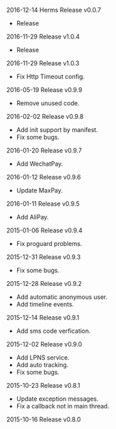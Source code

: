 2016-12-14  Herms Release v0.0.7
- Release 

2016-11-29  Release v1.0.4
- Release 

2016-11-29  Release v1.0.3
- Fix Http Timeout config.

2016-05-19  Release v0.9.9
- Remove unused code.

2016-02-02  Release v0.9.8
- Add init support by manifest.
- Fix some bugs.

2016-01-20  Release v0.9.7
- Add WechatPay.

2016-01-12  Release v0.9.6
- Update MaxPay.

2016-01-11  Release v0.9.5
- Add AliPay.

2015-01-06  Release v0.9.4
- Fix proguard problems.

2015-12-31  Release v0.9.3
- Fix some bugs.

2015-12-28  Release v0.9.2
- Add automatic anonymous user.
- Add timeline events.

2015-12-14  Release v0.9.1
- Add sms code verfication.

2015-12-02  Release v0.9.0
- Add LPNS service.
- Add auto tracking.
- Fix some bugs.

2015-10-23  Release v0.8.1
- Update exception messages.
- Fix a callback not in main thread.

2015-10-16  Release v0.8.0

